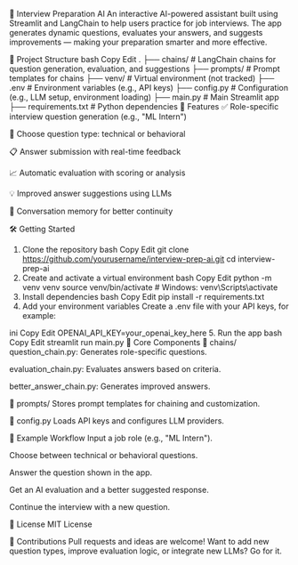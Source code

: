 🎯 Interview Preparation AI
An interactive AI-powered assistant built using Streamlit and LangChain to help users practice for job interviews. The app generates dynamic questions, evaluates your answers, and suggests improvements — making your preparation smarter and more effective.

📂 Project Structure
bash
Copy
Edit
.
├── chains/                  # LangChain chains for question generation, evaluation, and suggestions
├── prompts/                 # Prompt templates for chains
├── venv/                    # Virtual environment (not tracked)
├── .env                     # Environment variables (e.g., API keys)
├── config.py                # Configuration (e.g., LLM setup, environment loading)
├── main.py                  # Main Streamlit app
├── requirements.txt         # Python dependencies
🚀 Features
✅ Role-specific interview question generation (e.g., "ML Intern")

🔄 Choose question type: technical or behavioral

📋 Answer submission with real-time feedback

📈 Automatic evaluation with scoring or analysis

💡 Improved answer suggestions using LLMs

🧠 Conversation memory for better continuity

🛠️ Getting Started
1. Clone the repository
bash
Copy
Edit
git clone https://github.com/yourusername/interview-prep-ai.git
cd interview-prep-ai
2. Create and activate a virtual environment
bash
Copy
Edit
python -m venv venv
source venv/bin/activate      # Windows: venv\Scripts\activate
3. Install dependencies
bash
Copy
Edit
pip install -r requirements.txt
4. Add your environment variables
Create a .env file with your API keys, for example:

ini
Copy
Edit
OPENAI_API_KEY=your_openai_key_here
5. Run the app
bash
Copy
Edit
streamlit run main.py
🧠 Core Components
🔹 chains/
question_chain.py: Generates role-specific questions.

evaluation_chain.py: Evaluates answers based on criteria.

better_answer_chain.py: Generates improved answers.

🔹 prompts/
Stores prompt templates for chaining and customization.

🔹 config.py
Loads API keys and configures LLM providers.

📌 Example Workflow
Input a job role (e.g., "ML Intern").

Choose between technical or behavioral questions.

Answer the question shown in the app.

Get an AI evaluation and a better suggested response.

Continue the interview with a new question.

📃 License
MIT License

🙌 Contributions
Pull requests and ideas are welcome! Want to add new question types, improve evaluation logic, or integrate new LLMs? Go for it.

